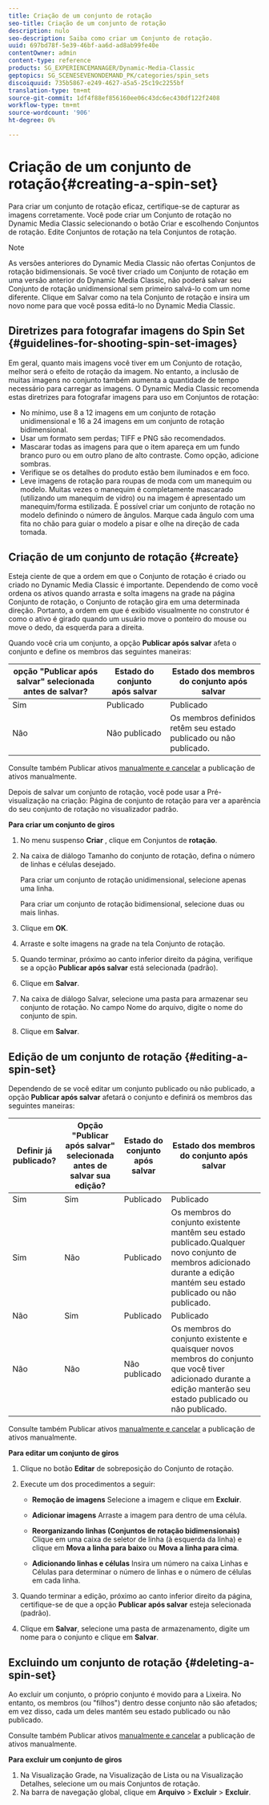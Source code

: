 ```yaml
---
title: Criação de um conjunto de rotação
seo-title: Criação de um conjunto de rotação
description: nulo
seo-description: Saiba como criar um Conjunto de rotação.
uuid: 697bd78f-5e39-46bf-aa6d-ad8ab99fe40e
contentOwner: admin
content-type: reference
products: SG_EXPERIENCEMANAGER/Dynamic-Media-Classic
geptopics: SG_SCENESEVENONDEMAND_PK/categories/spin_sets
discoiquuid: 735b5867-e249-4627-a5a5-25c19c2255bf
translation-type: tm+mt
source-git-commit: 1df4f88ef856160ee06c43dc6ec430df122f2408
workflow-type: tm+mt
source-wordcount: '906'
ht-degree: 0%

---
```



# Criação de um conjunto de rotação{#creating-a-spin-set}

Para criar um conjunto de rotação eficaz, certifique-se de capturar as imagens corretamente. Você pode criar um Conjunto de rotação no Dynamic Media Classic selecionando o botão Criar e escolhendo Conjuntos de rotação. Edite Conjuntos de rotação na tela Conjuntos de rotação.

>[!NOTE]
>
>As versões anteriores do Dynamic Media Classic não ofertas Conjuntos de rotação bidimensionais. Se você tiver criado um Conjunto de rotação em uma versão anterior do Dynamic Media Classic, não poderá salvar seu Conjunto de rotação unidimensional sem primeiro salvá-lo com um nome diferente. Clique em Salvar como na tela Conjunto de rotação e insira um novo nome para que você possa editá-lo no Dynamic Media Classic.

## Diretrizes para fotografar imagens do Spin Set {#guidelines-for-shooting-spin-set-images}

Em geral, quanto mais imagens você tiver em um Conjunto de rotação, melhor será o efeito de rotação da imagem. No entanto, a inclusão de muitas imagens no conjunto também aumenta a quantidade de tempo necessário para carregar as imagens. O Dynamic Media Classic recomenda estas diretrizes para fotografar imagens para uso em Conjuntos de rotação:

* No mínimo, use 8 a 12 imagens em um conjunto de rotação unidimensional e 16 a 24 imagens em um conjunto de rotação bidimensional.
* Usar um formato sem perdas; TIFF e PNG são recomendados.
* Mascarar todas as imagens para que o item apareça em um fundo branco puro ou em outro plano de alto contraste. Como opção, adicione sombras.
* Verifique se os detalhes do produto estão bem iluminados e em foco.
* Leve imagens de rotação para roupas de moda com um manequim ou modelo. Muitas vezes o manequim é completamente mascarado (utilizando um manequim de vidro) ou na imagem é apresentado um manequim/forma estilizada. É possível criar um conjunto de rotação no modelo definindo o número de ângulos. Marque cada ângulo com uma fita no chão para guiar o modelo a pisar e olhe na direção de cada tomada.

## Criação de um conjunto de rotação {#create}

Esteja ciente de que a ordem em que o Conjunto de rotação é criado ou criado no Dynamic Media Classic é importante. Dependendo de como você ordena os ativos quando arrasta e solta imagens na grade na página Conjunto de rotação, o Conjunto de rotação gira em uma determinada direção. Portanto, a ordem em que é exibido visualmente no construtor é como o ativo é girado quando um usuário move o ponteiro do mouse ou move o dedo, da esquerda para a direita.

Quando você cria um conjunto, a opção **Publicar após salvar** afeta o conjunto e define os membros das seguintes maneiras:

| opção &quot;Publicar após salvar&quot; selecionada antes de salvar? | Estado do conjunto após salvar | Estado dos membros do conjunto após salvar |
|--- |--- |--- |
| Sim | Publicado | Publicado |
| Não | Não publicado | Os membros definidos retêm seu estado publicado ou não publicado. |

Consulte também Publicar ativos [manualmente e cancelar](publishing-files.md#manually-publishing-assets) a publicação de ativos [](publishing-files.md#manually-unpublishing-assets)manualmente.

Depois de salvar um conjunto de rotação, você pode usar a Pré-visualização na criação: Página de conjunto de rotação para ver a aparência do seu conjunto de rotação no visualizador padrão.

**Para criar um conjunto de giros**

1. No menu suspenso **Criar** , clique em Conjuntos de **rotação**.
1. Na caixa de diálogo Tamanho do conjunto de rotação, defina o número de linhas e células desejado.

   Para criar um conjunto de rotação unidimensional, selecione apenas uma linha.

   Para criar um conjunto de rotação bidimensional, selecione duas ou mais linhas.

1. Clique em **OK**.
1. Arraste e solte imagens na grade na tela Conjunto de rotação.
1. Quando terminar, próximo ao canto inferior direito da página, verifique se a opção **Publicar após salvar** está selecionada (padrão).
1. Clique em **Salvar**.
1. Na caixa de diálogo Salvar, selecione uma pasta para armazenar seu conjunto de rotação. No campo Nome do arquivo, digite o nome do conjunto de spin.
1. Clique em **Salvar**.

## Edição de um conjunto de rotação {#editing-a-spin-set}

Dependendo de se você editar um conjunto publicado ou não publicado, a opção **Publicar após salvar** afetará o conjunto e definirá os membros das seguintes maneiras:

| Definir já publicado? | Opção &quot;Publicar após salvar&quot; selecionada antes de salvar sua edição? | Estado do conjunto após salvar | Estado dos membros do conjunto após salvar |
|--- |--- |--- |--- |
| Sim | Sim | Publicado | Publicado |
| Sim | Não | Publicado | Os membros do conjunto existente mantêm seu estado publicado.Qualquer novo conjunto de membros adicionado durante a edição mantém seu estado publicado ou não publicado. |
| Não | Sim | Publicado | Publicado |
| Não | Não | Não publicado | Os membros do conjunto existente e quaisquer novos membros do conjunto que você tiver adicionado durante a edição manterão seu estado publicado ou não publicado. |

Consulte também Publicar ativos [manualmente e cancelar](publishing-files.md#manually-publishing-assets) a publicação de ativos [](publishing-files.md#manually-unpublishing-assets)manualmente.

**Para editar um conjunto de giros**

1. Clique no botão **Editar** de sobreposição do Conjunto de rotação.
1. Execute um dos procedimentos a seguir:

   * **Remoção de imagens** Selecione a imagem e clique em 
**Excluir**.

   * **Adicionar imagens** Arraste a imagem para dentro de uma célula.

   * **Reorganizando linhas (Conjuntos de rotação bidimensionais)** Clique em uma caixa de seletor de linha (à esquerda da linha) e clique em 
**Mova a linha para baixo** ou **Mova a linha para cima**.

   * **Adicionando linhas e células** Insira um número na caixa Linhas e Células para determinar o número de linhas e o número de células em cada linha.

1. Quando terminar a edição, próximo ao canto inferior direito da página, certifique-se de que a opção **Publicar após salvar** esteja selecionada (padrão).
1. Clique em **Salvar**, selecione uma pasta de armazenamento, digite um nome para o conjunto e clique em **Salvar**.

## Excluindo um conjunto de rotação {#deleting-a-spin-set}

Ao excluir um conjunto, o próprio conjunto é movido para a Lixeira. No entanto, os membros (ou &quot;filhos&quot;) dentro desse conjunto não são afetados; em vez disso, cada um deles mantém seu estado publicado ou não publicado.

Consulte também Publicar ativos [manualmente e cancelar](publishing-files.md#manually-publishing-assets) a publicação de ativos [](publishing-files.md#manually-unpublishing-assets)manualmente.

**Para excluir um conjunto de giros**

1. Na Visualização Grade, na Visualização de Lista ou na Visualização Detalhes, selecione um ou mais Conjuntos de rotação.
1. Na barra de navegação global, clique em **Arquivo** > **Excluir** > **Excluir**.

